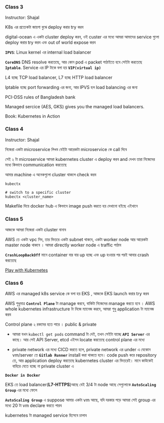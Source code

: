 
### Class 3

Instructor: Shajal

K8s এর প্রত্যেকটা জায়গা বুঝে deploy করার try করব 

digital-ocean এ একটা cluster deploy করব, ওই custer এর মধ্যে আমরা আমাদের service গুলো deploy করার try করব এবং out of world expose করব    


**`IPVS`**: Linux kernel এর internal load balancer

**`CoreDNS`** DNS resolve করতেছে, আর কোন pod এ packet পাঠাইতে হবে সেইটা করতেছে **`Iptable`**. Service এর IP টাকে বলা হয় **`VIP(virtual ip)`**

L4 হচ্ছে TCP load balancer, L7 হচ্ছে HTTP load balancer

Iptable হচ্ছে port forwarding এর জন্য, আর IPVS হল load balancing এর জন্য

PCI-DSS rules of Bangladesh bank

Managed sercice (AES, GKS) gives you the managed load balancers.

Book: Kubernetes in Action



### Class 4

Instructor: Shajal

নিজেরা একটা microservice লিখব যেইটা আরেকটা microservice কে call দিবে 

সেই ২ টা microservice আমরা kubernetes cluster এ deploy করব and দেখব তারা নিজেদের মধ্যে কিভাবে communication করতেছে 

আমার machine এ অনেকগুলো cluster থাকলে check করব 

```shell
kubectx

# switch to a specific cluster
kubectx <cluster_name>
```

Makefile দিয়ে docker hub এ কিভাবে image push করতে হয় দেখানো হইছে এইখানে

### Class 5

আজকে আমরা নিজেরা একটা cluster বানাব 

AWS তে একটা vpc নিব, তার ভিতরে একটা subnet থাকবে, একটা worker node আর আরেকটা master node থাকবে । আমরা directly worker node এ traffic পাঠাব 

**`CrashLoopBackOff`** মানে container বার বার up হচ্ছে এবং up হওয়ার পর পরই আবার crash করতেছে  


[Play with Kubernetes](https://labs.play-with-k8s.com/)


### Class 6


AWS এর managed k8s service কে বলা হয় EKS , আজকে EKS launch করার try করব

AWS শুধুমাত্র **`Control Plane`** টা manage করবে, বাকিটা নিজেদের manage করতে হবে । AWS whole kubernetes infrastructure টা নিজে ম্যানেজ করবে, আমরা শুধু application টা ম্যানেজ করব  

Control plane ২ রকমের হতে পারে । public & private

- আমরা যখন `kubectl get pods` command টা দেই, তখন সেইটা যাচ্ছে **`API Server`** এর কাছে। আর সেই API Server, etcd এইসব locate করতেছে control plane এর মধ্যে 

- private network এর মধ্যে CICD করতে হলে, private network এর under এ যেকোন vm/server তে **`Gitlab Runner`** install করা থাকতে হবে। code push করে repository তে, আর application deploy করতেছে kubernetes cluster এর ভিতরেই। মানে কাউকেই বাহিরে যেতে হচ্ছে না private cluster এ 

**`Docker in Docker`** 

EKS তে load balancer(**L7-HTTPS**)আছে যেই 3/4 টা node আছে সেগুলোকে **`AutoScaling Group`** এর মধ্যে ফেলে 

**`AutoScaling Group`** এ suppose আমার একটা vm আছে, যদি দরকার পড়ে আমরা সেই group এর মধ্যে 20 টা vm declare করতে পারব

kubernetes টা managed service হিসেবে চালাব 